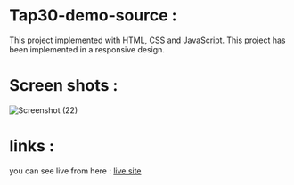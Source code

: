 # Tap30-demo-source :
This project implemented with HTML, CSS and JavaScript. This project has been implemented in a responsive design.

# Screen shots :
![Screenshot (22)](https://github.com/Mahsakhodaei/Tap30-demo-source/assets/47160014/dab924a4-63c0-415d-9bdb-ea69a064fcb7)

# links :
you can see live from here : [live site](https://tap30-demo-source.vercel.app/)
